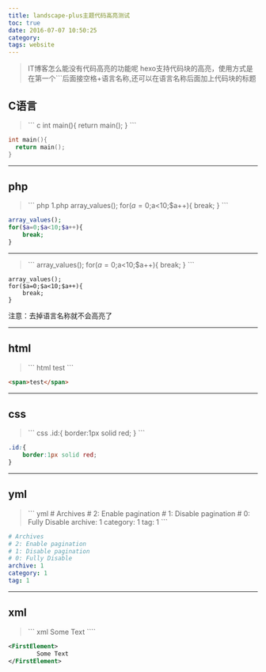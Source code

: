 ```yaml
---
title: landscape-plus主题代码高亮测试
toc: true
date: 2016-07-07 10:50:25
category:
tags: website
---
```


>IT博客怎么能没有代码高亮的功能呢
>hexo支持代码块的高亮，使用方式是在第一个\`\`\`后面接空格+语言名称,还可以在语言名称后面加上代码块的标题

## C语言
>\`\`\` c
>int main(){
> return main();
>}
>\`\`\`


``` c
int main(){
  return main();
}
```

<!--more-->

---

## php

>\`\`\` php 1.php
>array_values();
>for($a=0;$a<10;$a++){
>    break;
>}
>\`\`\`

``` php 1.php
array_values();
for($a=0;$a<10;$a++){
    break;
}
```

---

>\`\`\`
>array_values();
>for($a=0;$a<10;$a++){
>    break;
}
>\`\`\`

```
array_values();
for($a=0;$a<10;$a++){
    break;
}
```
注意：去掉语言名称就不会高亮了

---
## html

>\`\`\` html
><span>test</span>
>\`\`\`


``` html
<span>test</span>
```

---

## css
>\`\`\` css
>.id:{
>    border:1px solid red;
>}
>\`\`\`


``` css
.id:{
    border:1px solid red;
}
```

---

## yml

>\`\`\` yml
>\# Archives
>\# 2: Enable pagination
>\# 1: Disable pagination
>\# 0: Fully Disable
>archive: 1
>category: 1
>tag: 1
>\`\``

``` yml
# Archives
# 2: Enable pagination
# 1: Disable pagination
# 0: Fully Disable
archive: 1
category: 1
tag: 1
```
---
## xml

>\`\`\` xml
> <FirstElement>
>        Some Text
>    </FirstElement>
>\`\`\``


``` xml
<FirstElement>
        Some Text
</FirstElement>
```
